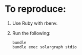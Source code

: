 # To reproduce:

1. Use Ruby with rbenv.
1. Run the following:

   ```shell
   bundle
   bundle exec solargraph stdio
   ```
